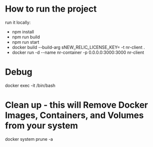 # How to run the project

run it locally:
- npm install
- npm run build 
- npm run start
- docker build --build-arg sNEW_RELIC_LICENSE_KEY=<nr-licence-key> -t nr-client .
- docker run -d --name nr-container -p 0.0.0.0:3000:3000 nr-client

# Debug
docker exec -it <container id> /bin/bash

# Clean up - this will Remove Docker Images, Containers, and Volumes from your system
docker system prune -a
